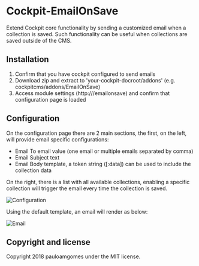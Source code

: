 # Cockpit-EmailOnSave

Extend Cockpit core functionality by sending a customized email when a collection is saved. Such functionality can be useful when collections are saved outside of the CMS.

## Installation

1. Confirm that you have cockpit configured to send emails
2. Download zip and extract to 'your-cockpit-docroot/addons' (e.g. cockpitcms/addons/EmailOnSave)
3. Access module settings (http://<your-cockpit-site>/emailonsave) and confirm that configuration page is loaded

## Configuration

On the configuration page there are 2 main sections, the first, on the left, will provide email specific configurations:

* Email To email value (one email or multiple emails separated by comma)
* Email Subject text
* Email Body template, a token string ([:data]) can be used to include the collection data

On the right, there is a list with all available collections, enabling a specific collection will trigger the email every time the collection is saved.

![Configuration](https://monosnap.com/file/Yc3iO0h1E6pfhqfdVODvn2fPuxtIym.png)

Using the default template, an email will render as below:

![Email](https://monosnap.com/file/r2xSeWnAta5GnTyT70mRUyfjMHzGeA.png)

## Copyright and license

Copyright 2018 pauloamgomes under the MIT license.
